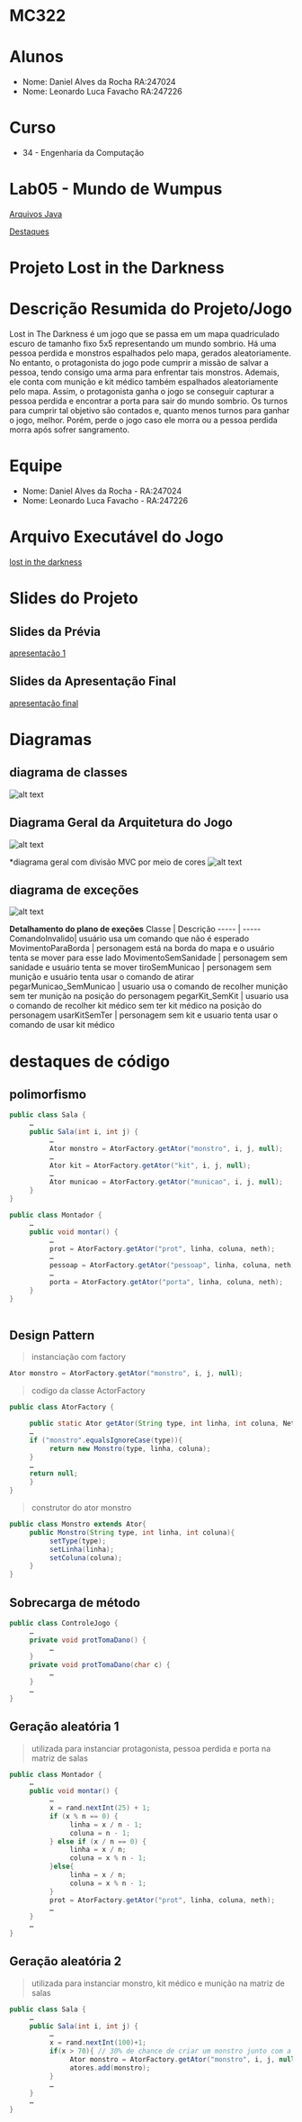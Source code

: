 # MC322

# Alunos
* Nome: Daniel Alves da Rocha RA:247024
* Nome: Leonardo Luca Favacho RA:247226

# Curso
* 34 - Engenharia da Computação

# Lab05 - Mundo de Wumpus

[Arquivos Java](https://github.com/Alv3s-Fav4cho/MC322-dupla/tree/main/Lab05/src/pt/c40task/l05wumpus)

[Destaques](https://github.com/Alv3s-Fav4cho/MC322-dupla/blob/main/Lab05/Destaques.pdf)

# Projeto Lost in the Darkness

# Descrição Resumida do Projeto/Jogo

Lost in The Darkness é um jogo que se passa em um mapa quadriculado escuro de tamanho fixo 5x5
representando um mundo sombrio. Há uma pessoa perdida e monstros espalhados pelo mapa, gerados aleatoriamente. No entanto,
o protagonista do jogo pode cumprir a missão de salvar a pessoa, tendo consigo uma arma para enfrentar tais monstros.
Ademais, ele conta com munição e kit médico também espalhados aleatoriamente pelo mapa.
Assim, o protagonista ganha o jogo se conseguir capturar a pessoa perdida e encontrar a porta para sair do mundo sombrio. Os turnos para
cumprir tal objetivo são contados e, quanto menos turnos para ganhar o jogo, melhor.
Porém, perde o jogo caso ele morra ou a pessoa perdida morra após sofrer sangramento.

# Equipe
* Nome: Daniel Alves da Rocha - RA:247024
* Nome: Leonardo Luca Favacho - RA:247226

# Arquivo Executável do Jogo

[lost in the darkness](https://github.com/Alv3s-Fav4cho/MC322-dupla/blob/main/executavel/trabalho_com_interface.jar)

# Slides do Projeto

## Slides da Prévia
[apresentação 1](https://docs.google.com/presentation/d/1ebuWa0mRhdeRJlyFdBaJB6J8-5YdEax1ck0ExOhTA0o/edit#slide=id.g12eab453924_0_0)

## Slides da Apresentação Final
[apresentação final](https://docs.google.com/presentation/d/1_Il_i4ERdoqOP_OMNCpQH4tbsKAtW0nK6Z0qSo7RvOk/edit#slide=id.p)
# Diagramas
## diagrama de classes
![alt text](https://github.com/Alv3s-Fav4cho/MC322-dupla/blob/main/Diagramas/diagrama%20de%20classes.drawio.png)

## Diagrama Geral da Arquitetura do Jogo
![alt text](https://github.com/Alv3s-Fav4cho/MC322-dupla/blob/main/Diagramas/Arquitetura_lost-in-the-darkness.drawio.png)

*diagrama geral com divisão MVC por meio de cores
![alt text](https://github.com/Alv3s-Fav4cho/MC322-dupla/blob/main/Diagramas/Arquitetura_lost-in-the-darkness%20com%20divis%C3%A3o%20MVC.drawio.png)

## diagrama de exceções
![alt text](https://github.com/Alv3s-Fav4cho/MC322-dupla/blob/main/Diagramas/diagrama%20de%20excecoes.PNG)

**Detalhamento do plano de exeções**
Classe | Descrição
----- | -----
ComandoInvalido| usuário usa um comando que não é esperado
MovimentoParaBorda | personagem está na borda do mapa e o usuário tenta se mover para esse lado
MovimentoSemSanidade | personagem sem sanidade e usuário tenta se mover
tiroSemMunicao | personagem sem munição e usuário tenta usar o comando de atirar
pegarMunicao_SemMunicao | usuario usa o comando de recolher munição sem ter munição na posição do personagem
pegarKit_SemKit | usuario usa o comando de recolher kit médico sem ter kit médico na posição do personagem
usarKitSemTer | personagem sem kit e usuario tenta usar o comando de usar kit médico

# destaques de código
## polimorfismo
~~~java
public class Sala {
     …
     public Sala(int i, int j) {
          …
          Ator monstro = AtorFactory.getAtor("monstro", i, j, null);
          …
          Ator kit = AtorFactory.getAtor("kit", i, j, null);
          …
          Ator municao = AtorFactory.getAtor("municao", i, j, null);
     }
}   
~~~
~~~java
public class Montador {
     …
     public void montar() {
          …
          prot = AtorFactory.getAtor("prot", linha, coluna, neth);
          …
          pessoap = AtorFactory.getAtor("pessoap", linha, coluna, neth);
          …
          porta = AtorFactory.getAtor("porta", linha, coluna, neth);
     }
}
     
~~~

## Design Pattern
>instanciação com factory
~~~java
Ator monstro = AtorFactory.getAtor("monstro", i, j, null);
~~~
>codigo da classe ActorFactory
~~~java
public class AtorFactory {

     public static Ator getAtor(String type, int linha, int coluna, Nether neth) {
     …
     if ("monstro".equalsIgnoreCase(type)){
          return new Monstro(type, linha, coluna);
     }     
     …
     return null;
     }
}
~~~
> construtor do ator monstro

~~~java
public class Monstro extends Ator{
     public Monstro(String type, int linha, int coluna){
          setType(type);
          setLinha(linha);
          setColuna(coluna);
     }
}
~~~

## Sobrecarga de método
~~~java
public class ControleJogo {
     …
     private void protTomaDano() {
          …
     }
     private void protTomaDano(char c) {
          …
     }
     …
}
~~~

## Geração aleatória 1
> utilizada para instanciar protagonista, pessoa perdida e porta na matriz de salas
~~~java
public class Montador {
     …
     public void montar() {
          …
          x = rand.nextInt(25) + 1;
          if (x % n == 0) {
               linha = x / n - 1;
               coluna = n - 1;
          } else if (x / n == 0) {
               linha = x / n;
               coluna = x % n - 1;
          }else{
               linha = x / n;
               coluna = x % n - 1;
          }
          prot = AtorFactory.getAtor("prot", linha, coluna, neth);
          …
     }
     …
}

~~~

## Geração aleatória 2
> utilizada para instanciar monstro, kit médico e munição na matriz de salas
~~~java
public class Sala {
     …
     public Sala(int i, int j) {
          …
          x = rand.nextInt(100)+1;
          if(x > 70){ // 30% de chance de criar um monstro junto com a sala
               Ator monstro = AtorFactory.getAtor("monstro", i, j, null);
               atores.add(monstro);
          }
          …
     }
     …
}     
~~~



